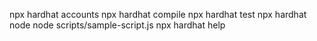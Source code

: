   npx hardhat accounts
  npx hardhat compile
  npx hardhat test
  npx hardhat node
  node scripts/sample-script.js
  npx hardhat help